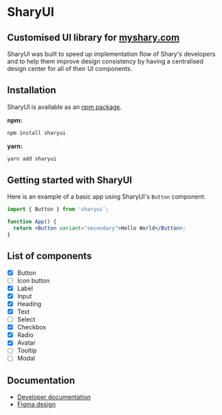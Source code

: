 # SharyUI

## Customised UI library for [myshary.com](https://myshary.com/feed)

SharyUI was built to speed up implementation flow of Shary's developers and to help them improve design consistency by having a centralised design center for all of their UI components.

## Installation

SharyUI is available as an [npm package](https://www.npmjs.com/).

**npm:**

```sh
npm install sharyui
```

**yarn:**

```sh
yarn add sharyui
```

## Getting started with SharyUI

Here is an example of a basic app using SharyUI's `Button` component:

```jsx
import { Button } from 'sharyui';

function App() {
  return <Button variant="secondary">Hello World</Button>;
}
```

## List of components

- [x] Button
- [ ] Icon button
- [x] Label
- [x] Input
- [x] Heading
- [x] Text
- [ ] Select
- [x] Checkbox
- [x] Radio
- [x] Avatar
- [ ] Tooltip
- [ ] Modal

## Documentation

- [Developer documentation](https://placeholder.com)
- [Figma design](https://placeholder.com)
